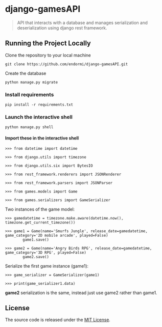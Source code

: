 # django-gamesAPI

> API that interacts with a database and manages serialization and deserialization using django rest framework.

## Running the Project Locally

Clone the repository to your local machine

```
git clone https://github.com/endormi/django-gamesAPI.git
```

Create the database

```
python manage.py migrate
```

### Install requirements

```
pip install -r requirements.txt
```

### Launch the interactive shell

```
python manage.py shell
```

#### Import these in the interactive shell

```
>>> from datetime import datetime

>>> from django.utils import timezone

>>> from django.utils.six import BytesIO

>>> from rest_framework.renderers import JSONRenderer

>>> from rest_framework.parsers import JSONParser 

>>> from games.models import Game

>>> from games.serializers import GameSerializer
```

Two instances of the game model:

```
>>> gamedatetime = timezone.make.aware(datetime.now(), timezone.get_current_timezone())

>>> game1 = Game(name='Smurfs Jungle', release_date=gamedatetime, game_category='2D mobile arcade', played=False)
        game1.save()

>>> game2 = Game(name='Angry Birds RPG', release_date=gamedatetime, game_category='3D RPG', played=False)
        game2.save()
```

Serialize the first game instance (game1):

```
>>> game_serializer = GameSerializer(game1)

>>> print(game_serializer1.data)
```

**game2** serialization is the same, instead just use game2 rather than game1.

## License

The source code is released under the [MIT License](https://github.com/endormi/django-gamesAPI/blob/master/LICENSE).